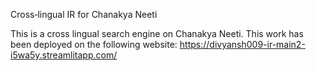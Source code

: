 Cross‑lingual IR for Chanakya Neeti

This is a cross lingual search engine on Chanakya Neeti. This work has been deployed on the following website:
https://divyansh009-ir-main2-i5wa5y.streamlitapp.com/
